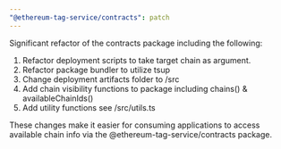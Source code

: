 ```yaml
---
"@ethereum-tag-service/contracts": patch
---
```


Significant refactor of the contracts package including the following:

1. Refactor deployment scripts to take target chain as argument.
2. Refactor package bundler to utilize tsup
3. Change deployment artifacts folder to /src
4. Add chain visibility functions to package including chains() & availableChainIds()
5. Add utility functions see /src/utils.ts

These changes make it easier for consuming applications to access available chain info via the @ethereum-tag-service/contracts package.
